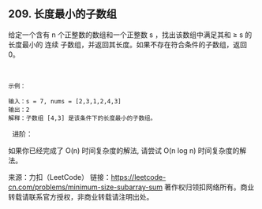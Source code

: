 ## 209. 长度最小的子数组

给定一个含有 n 个正整数的数组和一个正整数 s ，找出该数组中满足其和 ≥ s 的长度最小的 连续 子数组，并返回其长度。如果不存在符合条件的子数组，返回 0。

 
```
示例：

输入：s = 7, nums = [2,3,1,2,4,3]
输出：2
解释：子数组 [4,3] 是该条件下的长度最小的子数组。

```
 
进阶：

如果你已经完成了 O(n) 时间复杂度的解法, 请尝试 O(n log n) 时间复杂度的解法。

来源：力扣（LeetCode）
链接：https://leetcode-cn.com/problems/minimum-size-subarray-sum
著作权归领扣网络所有。商业转载请联系官方授权，非商业转载请注明出处。
